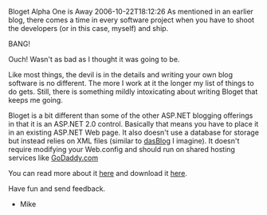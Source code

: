 Bloget Alpha One is Away
2006-10-22T18:12:26
As mentioned in an earlier blog, there comes a time in every software project when you have to shoot the developers (or in this case, myself) and ship.

BANG!

Ouch! Wasn't as bad as I thought it was going to be.

Like most things, the devil is in the details and writing your own blog software is no different. The more I work at it the longer my list of things to do gets. Still, there is something mildly intoxicating about writing Bloget that keeps me going.

Bloget is a bit different than some of the other ASP.NET blogging offerings in that it is an ASP.NET 2.0 control. Basically that means you have to place it in an existing ASP.NET Web page. It also doesn't use a database for storage but instead relies on XML files (similar to [dasBlog](http://dasBlog.net) I imagine). It doesn't require modifying your Web.config and should run on shared hosting services like [GoDaddy.com](http://GoDaddy.com)

You can read more about it [here](/bloget) and download it [here](/downloads).

Have fun and send feedback.

- Mike
